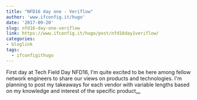 ```yaml
---
title: "NFD16 day one - Veriflow"
author: 'www.ifconfig.it/hugo'
date: '2017-09-20'
slug: nfd16-day-one-veriflow
link: https://www.ifconfig.it/hugo/post/nfd16day1veriflow/
categories:
- bloglink
tags:
  - ifconfigithugo
---
```


First day at Tech Field Day NFD16, I'm quite excited to be here among fellow network engineers to share our views on products and technologies. I'm planning to post my takeaways for each vendor with variable lengths based on my knowledge and interest of the specific product[... <i class="fas fa-external-link-alt"></i>](https://www.ifconfig.it/hugo/post/nfd16day1veriflow/)

